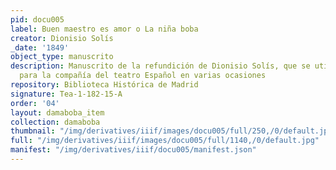 ```yaml
---
pid: docu005
label: Buen maestro es amor o La niña boba
creator: Dionisio Solís
_date: '1849'
object_type: manuscrito
description: Manuscrito de la refundición de Dionisio Solís, que se utilizó como libreto
  para la compañía del teatro Español en varias ocasiones
repository: Biblioteca Histórica de Madrid
signature: Tea-1-182-15-A
order: '04'
layout: damaboba_item
collection: damaboba
thumbnail: "/img/derivatives/iiif/images/docu005/full/250,/0/default.jpg"
full: "/img/derivatives/iiif/images/docu005/full/1140,/0/default.jpg"
manifest: "/img/derivatives/iiif/docu005/manifest.json"
---
```

